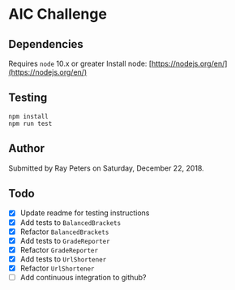 # AIC Challenge

## Dependencies

Requires `node` 10.x or greater
Install node: [https://nodejs.org/en/](https://nodejs.org/en/)

## Testing

```
npm install
npm run test
```

## Author

Submitted by Ray Peters on Saturday, December 22, 2018.

## Todo

- [x] Update readme for testing instructions
- [x] Add tests to `BalancedBrackets`
- [x] Refactor `BalancedBrackets`
- [x] Add tests to `GradeReporter`
- [x] Refactor `GradeReporter`
- [x] Add tests to `UrlShortener`
- [x] Refactor `UrlShortener`
- [ ] Add continuous integration to github?
